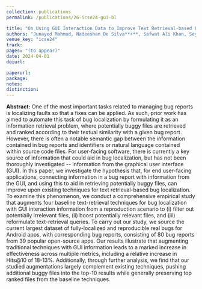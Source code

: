 ```yaml
---
collection: publications
permalink: /publications/26-icse24-gui-bl

title: "On Using GUI Interaction Data to Improve Text Retrieval-based Bug Localization"
authors: "Junayed Mahmud, Nadeeshan De Silva**+**, Safwat Ali Khan, Seyed Hooman Mostafavi, S M Hasan Mansur, **Oscar Chaparro**, Andrian Marcus, and Kevin Moran"
venue_key: "icse24"
track: 
pages: "(to appear)"
date: 2024-04-01
doiurl: 

paperurl: 
package: 
notes: 
distinction: 
---
```


**Abstract:** One of the most important tasks related to managing bug reports is localizing faults so that a fixes can be applied. As such, prior work has aimed to automate this task of bug localization by formulating it as an information retrieval problem, where potentially buggy files are retrieved and ranked according to their textual similarity with a given bug report. However, there is often a notable semantic gap between the information contained in bug reports and identifiers or natural language contained within source code files. For user-facing software, there is currently a key source of information that could aid in bug localization, but has not been thoroughly investigated -- information from the graphical user interface (GUI). In this paper, we investigate the hypothesis that, for end user-facing applications, connecting information in a bug report with information from the GUI, and using this to aid in retrieving potentially buggy files, can improve upon existing techniques for text retrieval-based bug localization. To examine this phenomenon, we conduct a comprehensive empirical study that augments four baseline text-retrieval techniques for bug localization with GUI interaction information from a reproduction scenario to (i) filter out potentially irrelevant files, (ii) boost potentially relevant files, and (iii) reformulate text-retrieval queries. To carry out our study, we source the current largest dataset of fully-localized and reproducible real bugs for Android apps, with corresponding bug reports, consisting of 80 bug reports from 39 popular open-source apps. Our results illustrate that augmenting traditional techniques with GUI information leads to a marked increase in effectiveness across multiple metrics, including a relative increase in Hits@10 of 18-13%. Additionally, through further analysis, we find that our studied augmentations largely complement existing techniques, pushing additional buggy files into the top-10 results while generally preserving top ranked files from the baseline techniques.
